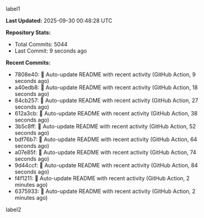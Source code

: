 
label1 
<!-- ACTIVITY_START -->
**Last Updated:** 2025-09-30 00:48:28 UTC

**Repository Stats:**
- Total Commits: 5044
- Last Commit: 9 seconds ago

**Recent Commits:**
- 7808e40: 🤖 Auto-update README with recent activity (GitHub Action, 9 seconds ago)
- a40edb8: 🤖 Auto-update README with recent activity (GitHub Action, 18 seconds ago)
- 84cb257: 🤖 Auto-update README with recent activity (GitHub Action, 27 seconds ago)
- 612a3cb: 🤖 Auto-update README with recent activity (GitHub Action, 38 seconds ago)
- 3b5c8ff: 🤖 Auto-update README with recent activity (GitHub Action, 52 seconds ago)
- bdf76b7: 🤖 Auto-update README with recent activity (GitHub Action, 64 seconds ago)
- a07e85f: 🤖 Auto-update README with recent activity (GitHub Action, 74 seconds ago)
- 9d44ccf: 🤖 Auto-update README with recent activity (GitHub Action, 84 seconds ago)
- f4f1211: 🤖 Auto-update README with recent activity (GitHub Action, 2 minutes ago)
- 6375933: 🤖 Auto-update README with recent activity (GitHub Action, 2 minutes ago)
<!-- ACTIVITY_END -->

label2
